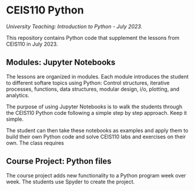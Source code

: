 # CEIS110 Python

_University Teaching: Introduction to Python - July 2023._

This repository contains Python code that supplement the lessons from CEIS110 in July 2023.

## Modules: Jupyter Notebooks

The lessons are organized in modules. Each module introduces the student to different softare topics using Python: 
Control structures, iterative processes, functions, data structures, modular design, i/o, plotting, and analytics. 

The purpose of using Jupyter Notebooks is to walk the students through the CEIS110 Python code 
following a simple step by step approach. Keep it simple.

The student can then take these notebooks as examples and apply them to build their own Python code
and solve CEIS110 labs and exercises on their own. The class requires 

## Course Project: Python files

The course project adds new functionality to a Python program week over week. The students use Spyder to create the project.
